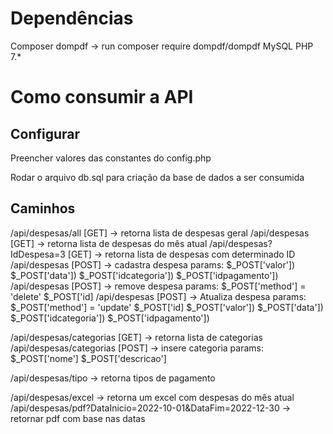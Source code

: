 # Dependências
Composer
dompdf -> run composer require dompdf/dompdf
MySQL 
PHP 7.*

# Como consumir a API

## Configurar

Preencher valores das constantes do config.php

Rodar o arquivo db.sql para criação da base de dados a ser consumida

## Caminhos

/api/despesas/all [GET] -> retorna lista de despesas geral
/api/despesas  [GET] -> retorna lista de despesas do mês atual
/api/despesas?IdDespesa=3  [GET] -> retorna lista de despesas com determinado ID
/api/despesas [POST] -> cadastra despesa
    params:
        $_POST['valor'])
        $_POST['data'])
        $_POST['idcategoria'])
        $_POST['idpagamento'])
/api/despesas [POST] -> remove despesa
    params:
        $_POST['method'] = 'delete'
        $_POST['id]
/api/despesas [POST] -> Atualiza despesa
    params:
        $_POST['method'] = 'update'
        $_POST['id]
        $_POST['valor'])
        $_POST['data'])
        $_POST['idcategoria'])
        $_POST['idpagamento'])

/api/despesas/categorias [GET] -> retorna lista de categorias
/api/despesas/categorias [POST] -> insere categoria
    params:
        $_POST['nome']
        $_POST['descricao']
        
/api/despesas/tipo -> retorna tipos de pagamento

/api/despesas/excel -> retorna um excel com despesas do mês atual
/api/despesas/pdf?DataInicio=2022-10-01&DataFim=2022-12-30 -> retornar pdf com base nas datas